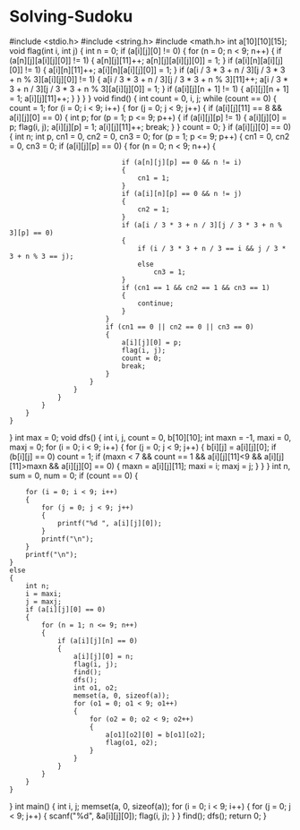 # Solving-Sudoku
#include <stdio.h>
#include <string.h>
#include <math.h>
int a[10][10][15];
void flag(int i, int j)
{
	int n = 0;
	if (a[i][j][0] != 0)
	{
		for (n = 0; n < 9; n++)
		{
			if (a[n][j][a[i][j][0]] != 1)
			{
				a[n][j][11]++;
				a[n][j][a[i][j][0]] = 1;
			}
			if (a[i][n][a[i][j][0]] != 1)
			{
				a[i][n][11]++;
				a[i][n][a[i][j][0]] = 1;
			}
			if (a[i / 3 * 3 + n / 3][j / 3 * 3 + n % 3][a[i][j][0]] != 1)
			{
				a[i / 3 * 3 + n / 3][j / 3 * 3 + n % 3][11]++;
				a[i / 3 * 3 + n / 3][j / 3 * 3 + n % 3][a[i][j][0]] = 1;
			}
			if (a[i][j][n + 1] != 1)
			{
				a[i][j][n + 1] = 1;
				a[i][j][11]++;
			}
		}
	}
}
void find()
{
	int count = 0, i, j;
	while (count == 0)
	{
		count = 1;
		for (i = 0; i < 9; i++)
		{
			for (j = 0; j < 9; j++)
			{
				if (a[i][j][11] == 8 && a[i][j][0] == 0)
				{
					int p;
					for (p = 1; p <= 9; p++)
					{
						if (a[i][j][p] != 1)
						{
							a[i][j][0] = p;
							flag(i, j);
							a[i][j][p] = 1;
							a[i][j][11]++;
							break;
						}
					}
					count = 0;
				}
				if (a[i][j][0] == 0)
				{
					int n;
					int p, cn1 = 0, cn2 = 0, cn3 = 0;
					for (p = 1; p <= 9; p++)
					{
						cn1 = 0, cn2 = 0, cn3 = 0;
						if (a[i][j][p] == 0)
						{
							for (n = 0; n < 9; n++)
							{

								if (a[n][j][p] == 0 && n != i)
								{
									cn1 = 1;
								}
								if (a[i][n][p] == 0 && n != j)
								{
									cn2 = 1;
								}
								if (a[i / 3 * 3 + n / 3][j / 3 * 3 + n % 3][p] == 0)
								{
									if (i / 3 * 3 + n / 3 == i && j / 3 * 3 + n % 3 == j);
									else
										cn3 = 1;
								}
								if (cn1 == 1 && cn2 == 1 && cn3 == 1)
								{
									continue;
								}
							}
							if (cn1 == 0 || cn2 == 0 || cn3 == 0)
							{
								a[i][j][0] = p;
								flag(i, j);
								count = 0;
								break;
							}
						}
					}
				}
			}
		}
	}
}
int max = 0;
void dfs()
{
	int i, j, count = 0, b[10][10];
	int maxn = -1, maxi = 0, maxj = 0;
	for (i = 0; i < 9; i++)
	{
		for (j = 0; j < 9; j++)
		{
			b[i][j] = a[i][j][0];
			if (b[i][j] == 0)
				count = 1;
			if (maxn < 7 && count == 1 && a[i][j][11]<9 && a[i][j][11]>maxn && a[i][j][0] == 0)
			{
				maxn = a[i][j][11];
				maxi = i;
				maxj = j;
			}
		}
	}
	int n, sum = 0, num = 0;
	if (count == 0)
	{

		for (i = 0; i < 9; i++)
		{
			for (j = 0; j < 9; j++)
			{
				printf("%d ", a[i][j][0]);
			}
			printf("\n");
		}
		printf("\n");
	}
	else
	{
		int n;
		i = maxi;
		j = maxj;
		if (a[i][j][0] == 0)
		{
			for (n = 1; n <= 9; n++)
			{
				if (a[i][j][n] == 0)
				{
					a[i][j][0] = n;
					flag(i, j);
					find();
					dfs();
					int o1, o2;
					memset(a, 0, sizeof(a));
					for (o1 = 0; o1 < 9; o1++)
					{
						for (o2 = 0; o2 < 9; o2++)
						{
							a[o1][o2][0] = b[o1][o2];
							flag(o1, o2);
						}
					}
				}
			}
		}
	}
}
int main()
{
	int i, j;
	memset(a, 0, sizeof(a));
	for (i = 0; i < 9; i++)
	{
		for (j = 0; j < 9; j++)
		{
			scanf("%d", &a[i][j][0]);
			flag(i, j);
		}
	}
	find();
	dfs();
	return 0;
}
